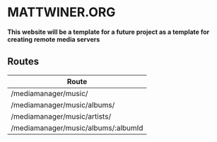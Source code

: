# MATTWINER.ORG

**This website will be a template for a future project as a template for creating remote media servers**

## Routes
| Route                               |
|-------------------------------------|
| /mediamanager/music/                |
| /mediamanager/music/albums/         |
| /mediamanager/music/artists/        |
| /mediamanager/music/albums/:albumId |